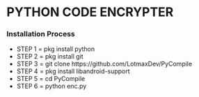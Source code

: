 <h1>PYTHON CODE ENCRYPTER</h1>
<h3>Installation Process</h3>
<ul>
  <li>STEP 1 = pkg install python</li>
  <li>STEP 2 = pkg install git</li>
  <li>STEP 3 = git clone https://github.com/LotmaxDev/PyCompile</li>
  <li>STEP 4 = pkg install libandroid-support</li>
  <li>STEP 5 = cd PyCompile</li>
  <li>STEP 6 = python enc.py</li>
</ul>
